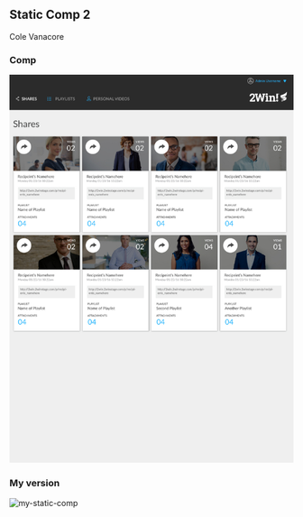 ## Static Comp 2
Cole Vanacore

### Comp

![static-comp-2](pics/static-comp-challenge-2.jpg)

### My version

![my-static-comp](pics/static-comp-2)
    
